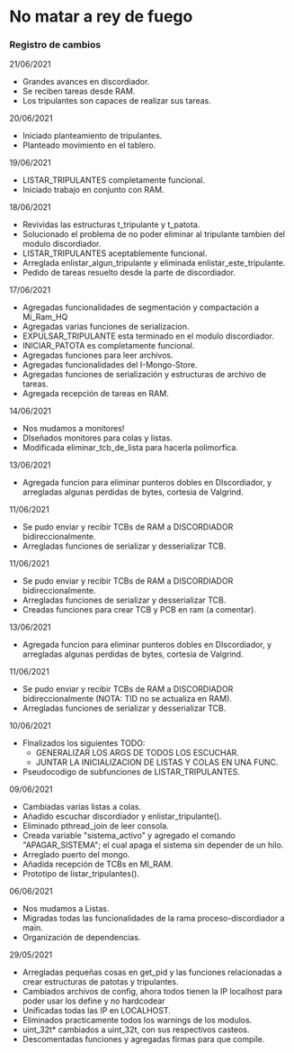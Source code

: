 # No matar a rey de fuego

### Registro de cambios
21/06/2021
+ Grandes avances en discordiador.
+ Se reciben tareas desde RAM.
+ Los tripulantes son capaces de realizar sus tareas.

20/06/2021
+ Iniciado planteamiento de tripulantes.
+ Planteado movimiento en el tablero.

19/06/2021
+ LISTAR_TRIPULANTES completamente funcional.
+ Iniciado trabajo en conjunto con RAM.

18/06/2021
+ Revividas las estructuras t_tripulante y t_patota.
+ Solucionado el problema de no poder eliminar al tripulante tambien del modulo discordiador.
+ LISTAR_TRIPULANTES aceptablemente funcional.
+ Arreglada enlistar_algun_tripulante y eliminada enlistar_este_tripulante.
+ Pedido de tareas resuelto desde la parte de discordiador.

17/06/2021
+ Agregadas funcionalidades de segmentación y compactación a Mi_Ram_HQ
+ Agregadas varias funciones de serializacion.
+ EXPULSAR_TRIPULANTE esta terminado en el modulo discordiador.
+ INICIAR_PATOTA es completamente funcional.
+ Agregadas funciones para leer archivos.
+ Agregadas funcionalidades del I-Mongo-Store.
+ Agregadas funciones de serialización y estructuras de archivo de tareas.
+ Agregada recepción de tareas en RAM.

14/06/2021
+ Nos mudamos a monitores!
+ DIseñados monitores para colas y listas.
+ Modificada eliminar_tcb_de_lista para hacerla polimorfica.

13/06/2021
+ Agregada funcion para eliminar punteros dobles en DIscordiador, y arregladas algunas perdidas de bytes, cortesia de Valgrind.

11/06/2021
+ Se pudo enviar y recibir TCBs de RAM a DISCORDIADOR bidireccionalmente.
+ Arregladas funciones de serializar y desserializar TCB.

11/06/2021
+ Se pudo enviar y recibir TCBs de RAM a DISCORDIADOR bidireccionalmente.
+ Arregladas funciones de serializar y desserializar TCB.
+ Creadas funciones para crear TCB y PCB en ram (a comentar).

13/06/2021
+ Agregada funcion para eliminar punteros dobles en DIscordiador, y arregladas algunas perdidas de bytes, cortesia de Valgrind.

11/06/2021
+ Se pudo enviar y recibir TCBs de RAM a DISCORDIADOR bidireccionalmente (NOTA: TID no se actualiza en RAM).
+ Arregladas funciones de serializar y desserializar TCB.

10/06/2021
+ FInalizados los siguientes TODO:  
    - GENERALIZAR LOS ARGS DE TODOS LOS  ESCUCHAR.  
    - JUNTAR LA INICIALIZACION DE LISTAS Y COLAS EN UNA FUNC.  
+ Pseudocodigo de subfunciones de LISTAR_TRIPULANTES.

09/06/2021
+ Cambiadas varias listas a colas.
+ Añadido escuchar discordiador y enlistar_tripulante().
+ Eliminado pthread_join de leer consola.
+ Creada variable "sistema_activo" y agregado el comando "APAGAR_SISTEMA"; el cual apaga el sistema sin depender de un hilo.
+ Arreglado puerto del mongo.
+ Añadida recepción de TCBs en MI_RAM.
+ Prototipo de listar_tripulantes().

06/06/2021
+ Nos mudamos a Listas.
+ Migradas todas las funcionalidades de la rama proceso-discordiador a main.
+ Organización de dependencias.

29/05/2021
+ Arregladas pequeñas cosas en get_pid y las funciones relacionadas a crear estructuras de patotas y tripulantes.
+ Cambiados archivos de config, ahora todos tienen la IP localhost para poder usar los define y no hardcodear
+ Unificadas todas las IP en LOCALHOST.
+ Eliminados practicamente todos los warnings de los modulos.
+ uint_32t* cambiados a uint_32t, con sus respectivos casteos. 
+ Descomentadas funciones y agregadas firmas para que compile.
